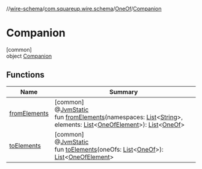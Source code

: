//[wire-schema](../../../../index.md)/[com.squareup.wire.schema](../../index.md)/[OneOf](../index.md)/[Companion](index.md)

# Companion

[common]\
object [Companion](index.md)

## Functions

| Name | Summary |
|---|---|
| [fromElements](from-elements.md) | [common]<br>@[JvmStatic](https://kotlinlang.org/api/latest/jvm/stdlib/kotlin.jvm/-jvm-static/index.html)<br>fun [fromElements](from-elements.md)(namespaces: [List](https://kotlinlang.org/api/latest/jvm/stdlib/kotlin.collections/-list/index.html)&lt;[String](https://kotlinlang.org/api/latest/jvm/stdlib/kotlin/-string/index.html)&gt;, elements: [List](https://kotlinlang.org/api/latest/jvm/stdlib/kotlin.collections/-list/index.html)&lt;[OneOfElement](../../../com.squareup.wire.schema.internal.parser/-one-of-element/index.md)&gt;): [List](https://kotlinlang.org/api/latest/jvm/stdlib/kotlin.collections/-list/index.html)&lt;[OneOf](../index.md)&gt; |
| [toElements](to-elements.md) | [common]<br>@[JvmStatic](https://kotlinlang.org/api/latest/jvm/stdlib/kotlin.jvm/-jvm-static/index.html)<br>fun [toElements](to-elements.md)(oneOfs: [List](https://kotlinlang.org/api/latest/jvm/stdlib/kotlin.collections/-list/index.html)&lt;[OneOf](../index.md)&gt;): [List](https://kotlinlang.org/api/latest/jvm/stdlib/kotlin.collections/-list/index.html)&lt;[OneOfElement](../../../com.squareup.wire.schema.internal.parser/-one-of-element/index.md)&gt; |
